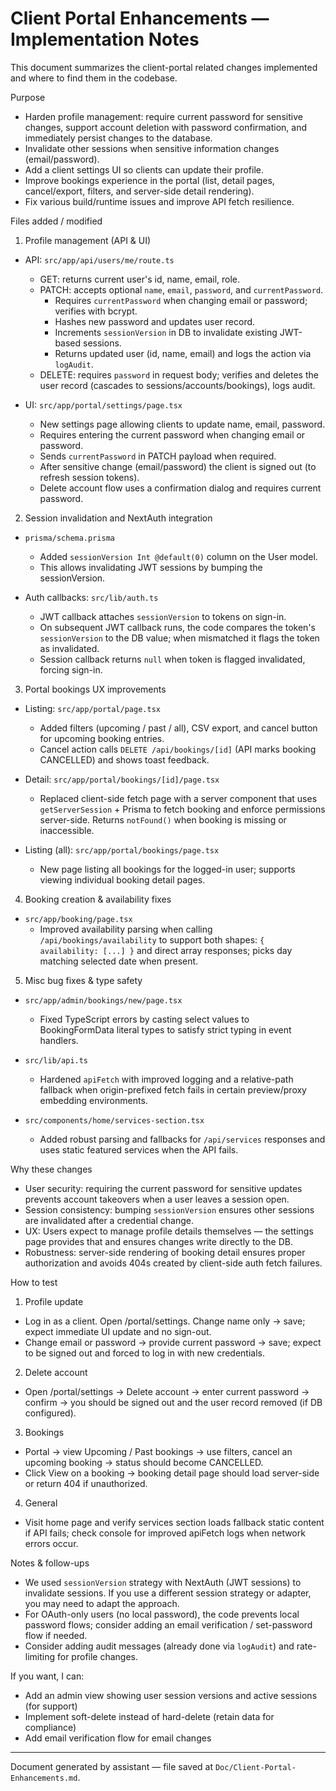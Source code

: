 # Client Portal Enhancements — Implementation Notes

This document summarizes the client-portal related changes implemented and where to find them in the codebase.

Purpose
- Harden profile management: require current password for sensitive changes, support account deletion with password confirmation, and immediately persist changes to the database.
- Invalidate other sessions when sensitive information changes (email/password).
- Add a client settings UI so clients can update their profile.
- Improve bookings experience in the portal (list, detail pages, cancel/export, filters, and server-side detail rendering).
- Fix various build/runtime issues and improve API fetch resilience.

Files added / modified

1) Profile management (API & UI)
- API: `src/app/api/users/me/route.ts`
  - GET: returns current user's id, name, email, role.
  - PATCH: accepts optional `name`, `email`, `password`, and `currentPassword`.
    - Requires `currentPassword` when changing email or password; verifies with bcrypt.
    - Hashes new password and updates user record.
    - Increments `sessionVersion` in DB to invalidate existing JWT-based sessions.
    - Returns updated user (id, name, email) and logs the action via `logAudit`.
  - DELETE: requires `password` in request body; verifies and deletes the user record (cascades to sessions/accounts/bookings), logs audit.

- UI: `src/app/portal/settings/page.tsx`
  - New settings page allowing clients to update name, email, password.
  - Requires entering the current password when changing email or password.
  - Sends `currentPassword` in PATCH payload when required.
  - After sensitive change (email/password) the client is signed out (to refresh session tokens).
  - Delete account flow uses a confirmation dialog and requires current password.

2) Session invalidation and NextAuth integration
- `prisma/schema.prisma`
  - Added `sessionVersion Int @default(0)` column on the User model.
  - This allows invalidating JWT sessions by bumping the sessionVersion.

- Auth callbacks: `src/lib/auth.ts`
  - JWT callback attaches `sessionVersion` to tokens on sign-in.
  - On subsequent JWT callback runs, the code compares the token's `sessionVersion` to the DB value; when mismatched it flags the token as invalidated.
  - Session callback returns `null` when token is flagged invalidated, forcing sign-in.

3) Portal bookings UX improvements
- Listing: `src/app/portal/page.tsx`
  - Added filters (upcoming / past / all), CSV export, and cancel button for upcoming booking entries.
  - Cancel action calls `DELETE /api/bookings/[id]` (API marks booking CANCELLED) and shows toast feedback.

- Detail: `src/app/portal/bookings/[id]/page.tsx`
  - Replaced client-side fetch page with a server component that uses `getServerSession` + Prisma to fetch booking and enforce permissions server-side. Returns `notFound()` when booking is missing or inaccessible.

- Listing (all): `src/app/portal/bookings/page.tsx`
  - New page listing all bookings for the logged-in user; supports viewing individual booking detail pages.

4) Booking creation & availability fixes
- `src/app/booking/page.tsx`
  - Improved availability parsing when calling `/api/bookings/availability` to support both shapes: `{ availability: [...] }` and direct array responses; picks day matching selected date when present.

5) Misc bug fixes & type safety
- `src/app/admin/bookings/new/page.tsx`
  - Fixed TypeScript errors by casting select values to BookingFormData literal types to satisfy strict typing in event handlers.

- `src/lib/api.ts`
  - Hardened `apiFetch` with improved logging and a relative-path fallback when origin-prefixed fetch fails in certain preview/proxy embedding environments.

- `src/components/home/services-section.tsx`
  - Added robust parsing and fallbacks for `/api/services` responses and uses static featured services when the API fails.

Why these changes
- User security: requiring the current password for sensitive updates prevents account takeovers when a user leaves a session open.
- Session consistency: bumping `sessionVersion` ensures other sessions are invalidated after a credential change.
- UX: Users expect to manage profile details themselves — the settings page provides that and ensures changes write directly to the DB.
- Robustness: server-side rendering of booking detail ensures proper authorization and avoids 404s created by client-side auth fetch failures.

How to test
1) Profile update
- Log in as a client. Open /portal/settings. Change name only → save; expect immediate UI update and no sign-out.
- Change email or password → provide current password → save; expect to be signed out and forced to log in with new credentials.

2) Delete account
- Open /portal/settings → Delete account → enter current password → confirm → you should be signed out and the user record removed (if DB configured).

3) Bookings
- Portal → view Upcoming / Past bookings → use filters, cancel an upcoming booking → status should become CANCELLED.
- Click View on a booking → booking detail page should load server-side or return 404 if unauthorized.

4) General
- Visit home page and verify services section loads fallback static content if API fails; check console for improved apiFetch logs when network errors occur.

Notes & follow-ups
- We used `sessionVersion` strategy with NextAuth (JWT sessions) to invalidate sessions. If you use a different session strategy or adapter, you may need to adapt the approach.
- For OAuth-only users (no local password), the code prevents local password flows; consider adding an email verification / set-password flow if needed.
- Consider adding audit messages (already done via `logAudit`) and rate-limiting for profile changes.

If you want, I can:
- Add an admin view showing user session versions and active sessions (for support)
- Implement soft-delete instead of hard-delete (retain data for compliance)
- Add email verification flow for email changes

---
Document generated by assistant — file saved at `Doc/Client-Portal-Enhancements.md`.
